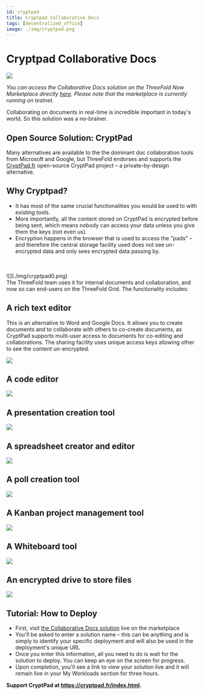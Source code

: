 ```yaml
---
id: cryptpad
title: Cryptpad Collaborative Docs
tags: [decentralized_office]
image: ./img/cryptpad.png
---
```


# Cryptpad Collaborative Docs

![](./img/what_is_cryptpad.png)

*You can access the Collaborative Docs solution on the ThreeFold Now Marketplace directly [here](https://marketplace.threefold.io/marketplace/#/solutions/cryptpad). Please note that the marketplace is currently running on testnet.*

Collaborating on documents in real-time is incredible important in today's world. So this solution was a no-brainer.

## Open Source Solution: CryptPad

Many alternatives are available to the the dominant doc collaboration tools from Microsoft and Google, but ThreeFold endorses and supports the [CryptPad.fr](https://cryptpad.fr) open-source CryptPad project – a private-by-design alternative.

## Why Cryptpad?

- It has most of the same crucial functionalities you would be used to with existing tools.
- More importantly, all the content stored on CryptPad is encrypted before being sent, which means nobody can access your data unless you give them the keys (not even us).
- Encryption happens in the browser that is used to access the "pads" – and therefore the central storage facility used does not see un-encrypted data and only sees encrypted data passing by.
<br/>
<br/>
![](./img/cryptpad0.png)
<br/>
The ThreeFold team uses it for internal documents and collaboration, and now so can end-users on the ThreeFold Grid. The functionality includes:

## A rich text editor

This is an alternative to Word and Google Docs. It allows you to create documents and to collaborate with others to co-create documents, as CryptPad supports multi-user access to documents for co-editing and collaborations. The sharing facility uses unique access keys allowing other to see the content un-encrypted.

![](./img/rich_text_editor.png)

## A code editor

![](./img/code_editor.png)

## A presentation creation tool

![](./img/presentation.png)

## A spreadsheet creator and editor

![](./img/spreadsheet.png)

## A poll creation tool

![](./img/poll.png)

## A Kanban project management tool

![](./img/kanban.png)

## A Whiteboard tool

![](./img/whiteboard.png)

## An encrypted drive to store files

![](./img/drive.png)

## Tutorial: How to Deploy

- First, visit [the Collaborative Docs solution](https://marketplace.threefold.io/marketplace/#/solutions/cryptpad) live on the marketplace
- You'll be asked to enter a solution name – this can be anything and is simply to identify your specific deployment and will also be used in the deployment's unique URL
- Once you enter this information, all you need to do is wait for the solution to deploy. You can keep an eye on the screen for progress.
- Upon completion, you'll see a link to view your solution live and it will remain live in your My Workloads section for three hours.

**Support CryptPad at https://cryptpad.fr/index.html.**